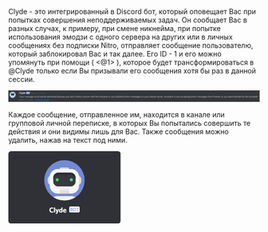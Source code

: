 <!-- TITLE: Russian - Clyde -->
<!-- SUBTITLE:Бот Discord -->

Clyde - это интегрированный в Discord бот, который оповещает Вас при попытках совершения неподдерживаемых задач. Он сообщает Вас в разных случах, к примеру, при смене никнейма, при попытке использования эмодзи с одного сервера на других или в личных сообщениях без подписки Nitro, отправляет сообщение пользователю, который заблокировал Вас и так далее. Его ID - 1 и его можно упомянуть при помощи ( <@1> ), которое будет трансформироваться в @Clyde только если Вы призывали его сообщения хотя бы раз в данной сессии.  

![Clyde 1](/uploads/clyde/clyde-1.png "Clyde 1")

Каждое сообщение, отправленное им, находится в канале или групповой личной переписке, в которых Вы попытались совершить те действия и они видимы лишь для Вас. Также сообщения можно удалить, нажав на текст под ними.

![Clyde 2](/uploads/clyde/newclyde.png "Профиль Clyde")
